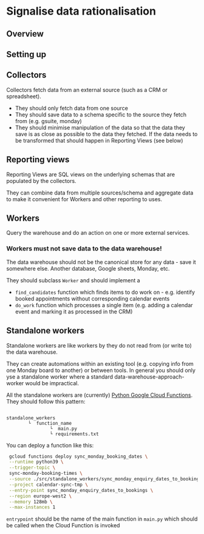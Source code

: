 # Signalise data rationalisation

## Overview 
## Setting up


## Collectors
Collectors fetch data from an external source (such as a CRM or spreadsheet).

* They should only fetch data from one source
* They should save data to a schema specific to the source they fetch from (e.g. gsuite, monday)
* They should minimise manipulation of the data so that the data they save is as close as possible to the data 
they fetched. If the data needs to be transformed that should happen in Reporting Views (see below)

## Reporting views
Reporting Views are SQL views on the underlying schemas that are populated by the collectors. 

They can combine data from multiple sources/schema and aggregate data to make it convenient for Workers 
and other reporting to uses. 


## Workers
Query the warehouse and do an action on one or more external services.

### Workers must not save data to the data warehouse!
The data warehouse should not be the canonical store for any data - save it somewhere else. Another database, Google sheets, Monday, etc.

They should subclass `Worker` and should implement a 

* `find_candidates` function which finds items to do work on - e.g. identify booked appointments without corresponding
calendar events
* `do_work` function which processes a single item (e.g. adding a calendar event and marking it as processed in the CRM)



## Standalone workers
Standalone workers are like workers by they do not read from (or write to) the data warehouse.

They can create automations within an existing tool (e.g. copying info from one Monday board to another) or between 
tools. In general you should only yse a standalone worker where a standard data-warehouse-approach-worker would be 
impractical.

All the standalone workers are (currently) [Python Google Cloud Functions](https://cloud.google.com/functions/docs/quickstart-python). They should follow this pattern:

```

standalone_workers
        └  function_name
                └  main.py
                └ requirements.txt
```

You can deploy a function like this: 

```bash
 gcloud functions deploy sync_monday_booking_dates \
 --runtime python39 \
 --trigger-topic \
 sync-monday-booking-times \
 --source ./src/standalone_workers/sync_monday_enquiry_dates_to_bookings \
 --project calendar-sync-tmp \
 --entry-point sync_monday_enquiry_dates_to_bookings \
 --region europe-west2 \
 --memory 128mb \
 --max-instances 1
```

`entrypoint` should be the name of the main function in `main.py` which should be called when the Cloud Function is invoked
